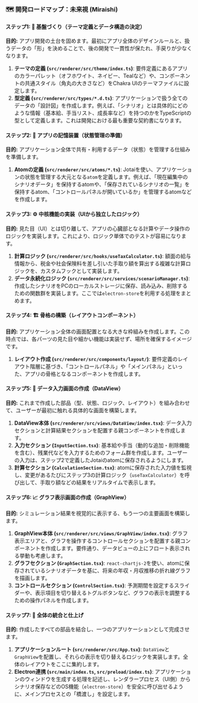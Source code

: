### 🗺️ 開発ロードマップ：未来視 (Miraishi)

#### ステップ1: 🎨 基盤づくり（テーマ定義とデータ構造の決定）

**目的:** アプリ開発の土台を固めます。最初にアプリ全体のデザインルールと、扱うデータの「形」を決めることで、後の開発で一貫性が保たれ、手戻りが少なくなります。

1.  **テーマの定義 (`src/renderer/src/theme/index.ts`)**:
    要件定義にあるアプリのカラーパレット（オフホワイト、ネイビー、Tealなど）や、コンポーネントの共通スタイル（角丸の大きさなど）をChakra UIのテーマファイルに設定します。
2.  **型定義 (`src/renderer/src/types/*.d.ts`)**:
    アプリケーションで扱う全てのデータの「設計図」を作成します。例えば、「シナリオ」とは具体的にどのような情報（基本給、手当リスト、成長率など）を持つのかをTypeScriptの型として定義します。これは開発における最も重要な契約書になります。

#### ステップ2: 🧠 アプリの記憶装置（状態管理の準備）

**目的:** アプリケーション全体で共有・利用するデータ（状態）を管理する仕組みを準備します。

1.  **Atomの定義 (`src/renderer/src/atoms/*.ts`)**:
    Jotaiを使い、アプリケーションの状態を管理する大元となる`atom`を定義します。例えば、「現在編集中のシナリオデータ」を保持するatomや、「保存されているシナリオの一覧」を保持するatom、「コントロールパネルが開いているか」を管理するatomなどを作成します。

#### ステップ3: ⚙️ 中核機能の実装（UIから独立したロジック）

**目的:** 見た目（UI）とは切り離して、アプリの心臓部となる計算やデータ操作のロジックを実装します。これにより、ロジック単体でのテストが容易になります。

1.  **計算ロジック (`src/renderer/src/hooks/useTaxCalculator.ts`)**:
    額面の給与情報から、税金や社会保険料を差し引いた手取り額を算出する複雑な計算ロジックを、カスタムフックとして実装します。
2.  **データ永続化ロジック (`src/renderer/src/services/scenarioManager.ts`)**:
    作成したシナリオをPCのローカルストレージに保存、読み込み、削除するための関数群を実装します。ここでは`electron-store`を利用する処理をまとめます。

#### ステップ4: 🏗️ 骨格の構築（レイアウトコンポーネント）

**目的:** アプリケーション全体の画面配置となる大きな枠組みを作成します。この時点では、各パーツの見た目や細かい機能は実装せず、場所を確保するイメージです。

1.  **レイアウト作成 (`src/renderer/src/components/layout/`)**:
    要件定義のレイアウト階層に基づき、「コントロールパネル」や「メインパネル」といった、アプリの骨格となるコンポーネントを作成します。

#### ステップ5: 📝 データ入力画面の作成（DataView）

**目的:** これまで作成した部品（型、状態、ロジック、レイアウト）を組み合わせて、ユーザーが最初に触れる具体的な画面を構築します。

1.  **DataView本体 (`src/renderer/src/views/DataView/index.tsx`)**:
    データ入力セクションと計算結果セクションを配置する親コンポーネントを作成します。
2.  **入力セクション (`InputSection.tsx`)**:
    基本給や手当（動的な追加・削除機能を含む）、残業代などを入力するためのフォーム群を作成します。ユーザーの入力は、ステップ2で定義したJotaiのatomに保存されるようにします。
3.  **計算セクション (`CalculationSection.tsx`)**:
    atomに保存された入力値を監視し、変更があるたびにステップ3の計算ロジック（`useTaxCalculator`）を呼び出して、手取り額などの結果をリアルタイムで表示します。

#### ステップ6: 📈 グラフ表示画面の作成（GraphView）

**目的:** シミュレーション結果を視覚的に表示する、もう一つの主要画面を構築します。

1.  **GraphView本体 (`src/renderer/src/views/GraphView/index.tsx`)**:
    グラフ表示エリアと、グラフを操作するコントロールセクションを配置する親コンポーネントを作成します。要件通り、データビューの上にフロート表示される挙動も考慮します。
2.  **グラフセクション (`GraphSection.tsx`)**:
    `react-chartjs-2`を使い、atomに保存されているシナリオデータを基に、将来の年収・月収推移の折れ線グラフを描画します。
3.  **コントロールセクション (`ControlSection.tsx`)**:
    予測期間を設定するスライダーや、表示項目を切り替えるトグルボタンなど、グラフの表示を調整するための操作パネルを作成します。

#### ステップ7: 🔗 全体の統合と仕上げ

**目的:** 作成したすべての部品を結合し、一つのアプリケーションとして完成させます。

1.  **アプリケーションルート (`src/renderer/src/App.tsx`)**:
    `DataView`と`GraphView`を配置し、それらの表示を切り替えるロジックを実装します。全体のレイアウトをここに集約します。
2.  **Electron連携 (`src/main/index.ts`, `src/preload/index.ts`)**:
    アプリケーションのウィンドウを生成する処理を記述し、レンダラープロセス（UI側）からシナリオ保存などのOS機能（`electron-store`）を安全に呼び出せるように、メインプロセスとの「橋渡し」を設定します。
